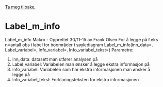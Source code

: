 [Ta meg tilbake.](./)

# Label_m_info

Label_m_info Makro - Opprettet 30/11-15 av Frank Olsen
For å legge på f.eks n=antall obs i label for boområder i søylediagram
Label_m_info(inn_data=, Label_variabel=, Info_variabel=, Info_variabel_tekst=)
Parametre:
1. Inn_data: datasett man utfører analysen på
2. Label_variabel: Variabelen man ønsker å legge ekstra informasjon på
3. Info_variabel: Variabelen som har ekstra informasjonen man ønsker å legge på
4. Info_variabel_tekst: Forklaringsteksten for ekstra informasjonen
